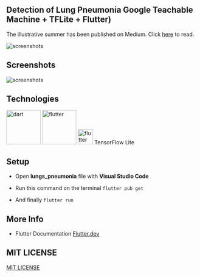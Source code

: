 
## Detection of Lung Pneumonia Google Teachable Machine + TFLite + Flutter)
The illustrative summer has been published on Medium. Click [here](https://murat-cevik.medium.com/akci%C4%9Fer-pn%C3%B6monisinin-mobil-uygulama-i%CC%87le-tespiti-google-teachable-machine-tflite-flutter-b16402a8d9ee) to read.

![screenshots](https://raw.githubusercontent.com/alimcevik/lungs_pneumonia/main/images/cover.jpg)



##  Screenshots
![screenshots](https://raw.githubusercontent.com/alimcevik/lungs_pneumonia/main/images/pnomoni.jpg )

##  Technologies

<img
   src="https://www.vectorlogo.zone/logos/dartlang/dartlang-ar21.svg"
   alt="dart" width="90"/> <img
   src="https://www.vectorlogo.zone/logos/flutterio/flutterio-ar21.svg"
   alt="flutter" width="90"/> <img
   src="https://www.vectorlogo.zone/logos/tensorflow/tensorflow-icon.svg" alt="flutter" width="40" height="40"/> TensorFlow Lite
   


## Setup

- Open ****lungs_pneumonia**** file with ****Visual Studio Code****

- Run this command on the terminal `flutter pub get`

- And finally `flutter run`


## More Info

- Flutter Documentation [Flutter.dev](https://flutter.dev/docs/)

##  MIT LICENSE
[MIT LICENSE](https://github.com/alimcevik/lungs_pneumonia/blob/main/LICENSE)
